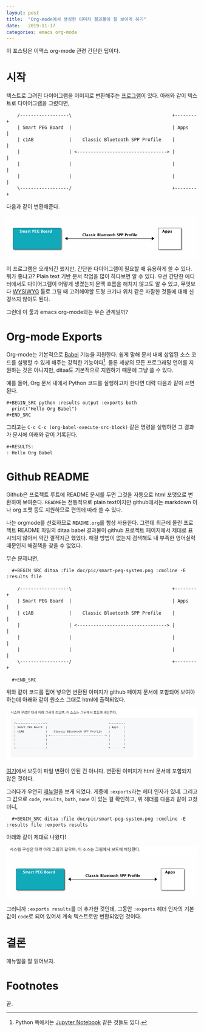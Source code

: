 ```yaml
---
layout: post
title:  "Org-mode에서 생성한 이미지 결과물이 잘 보이게 하기"
date:   2019-11-17
categories: emacs org-mode
---
```


이 포스팅은 이맥스 org-mode 관련 간단한 팁이다.


# 시작

텍스트로 그려진 다이어그램을 이미지로 변환해주는
[프로그램](http://ditaa.sourceforge.net/)이 있다. 아래와 같이 텍스트로
다이어그램을 그렸다면,

```
    /------------------\                                     +--------+ 
    | Smart PEG Board  |                                     | Apps   | 
    | c1AB             |    Classic Bluetooth SPP Profile    |        |
    |                  | <---------------------------------> |        | 
    |                  |                                     |        |
    |                  |                                     |        |
    \------------------/                                     +--------+
```

다음과 같이 변환해준다.

![변환된 다이어그램](https://github.com/bbingju/smart-peg/raw/master/doc/pic/smart-peg-system.png)


이 프로그램은 오래되긴 했지만, 간단한 다이어그램이 필요할 때 유용하게
쓸 수 있다. 뭐가 좋냐고? Plain text 기반 문서 작업을 많이 하다보면 알
수 있다. 우선 간단한 에디터에서도 다이어그램이 어떻게 생겼는지 문맥
흐름을 해치지 않고도 알 수 있고, 무엇보다
[WYSIWYG](https://en.wikipedia.org/wiki/WYSIWYG) 툴로 그릴 때
고려해야할 도형 크기나 위치 같은 자잘한 것들에 대해 신경쓰지 않아도
된다.

그런데 이 툴과 emacs org-mode와는 무슨 관계일까?


# Org-mode Exports

Org-mode는 기본적으로
[Babel](https://orgmode.org/worg/org-contrib/babel/) 기능을
지원한다. 쉽게 말해 문서 내에 삽입된 소스 코드를 실행할 수 있게 해주는
강력한 기능이다[^1]. 물론 세상의 모든 프로그래밍 언어를 지원하는 것은
아니지만, ditaa도 기본적으로 지원하기 때문에 그냥 쓸 수 있다.

예를 들어, Org 문서 내에서 Python 코드를 실행하고자 한다면 대략 다음과
같이 쓰면 된다.

```
#+BEGIN_SRC python :results output :exports both
  print("Hello Org Babel")
#+END_SRC
```

그리고는 `C-c C-c (org-babel-execute-src-block)` 같은 명령을 실행하면
그 결과가 문서에 아래와 같이 기록된다.

```
#+RESULTS:
: Hello Org Babel
```

# Github README

Github은 프로젝트 루트에 README 문서를 두면 그것을 자동으로 html
포맷으로 변환하여 보여준다.  `README`는 전통적으로 plain text이지만
github에서는 markdown 이나 org 포맷 등도 지원하므로 편의에 따라 쓸 수
있다.

나는 orgmode를 선호하므로 `README.org`를 항상 사용한다. 그런데 최근에
올린 프로젝트 README 파일의 ditaa babel 결과물이 github 프로젝트
페이지에서 제대로 표시되지 않아서 약간 껄적지근 했었다. 해결 방법이
없는지 검색해도 내 부족한 영어실력 때문인지 해결책을 찾을 수 없었다.

무슨 문제냐면,

```
  #+BEGIN_SRC ditaa :file doc/pic/smart-peg-system.png :cmdline -E :results file

    /------------------\                                     +--------+ 
    | Smart PEG Board  |                                     | Apps   | 
    | c1AB             |    Classic Bluetooth SPP Profile    |        |
    |                  | <---------------------------------> |        | 
    |                  |                                     |        |
    |                  |                                     |        |
    \------------------/                                     +--------+

  #+END_SRC
```

위와 같이 코드를 집어 넣으면 변환된 이미지가 github 페이지 문서에
포함되어 보여야하는데 아래와 같이 원소스 그대로 html에 출력되었다.

![원하지 않는 결과](/assets/orgmode-exports-unwanted-result.png)

[여기](https://github.com/bbingju/smart-peg/blob/master/doc/pic/smart-peg-system.png)에서
보듯이 파일 변환이 안된 건 아니다. 변환된 이미지가 html 문서에 포함되지 않은 것이다.

그러다가 우연히
[매뉴얼](https://orgmode.org/manual/Specific-header-arguments.html#Specific-header-arguments)을
보게 되었다. 게중에 `:exports`라는 헤더 인자가 있네. 그리고 그 값으로 `code`, `results`, `both`, `none` 이 있는 걸 확인하고,
위 헤더를 다음과 같이 고쳤더니,

```
  #+BEGIN_SRC ditaa :file doc/pic/smart-peg-system.png :cmdline -E :results file :exports results
```

아래와 같이 제대로 나왔다!

![원하는 결과](/assets/orgmode-exports-wanted-results.png)

그러니까 `:exports results`를 더 추가한 것인데, 그동안 `:exports` 헤더 인자의
기본값이 `code`로 되어 있어서 계속 텍스트로만 변환되었던 것이다.


# 결론

매뉴얼을 잘 읽어보자.


# Footnotes
[^1]: Python 쪽에서는 [Jupyter Notebook](https://jupyter.org/) 같은 것들도 있다.


끝.

